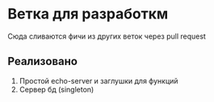 # Ветка для разработкм


 Сюда сливаются фичи из других веток через pull request

 ## Реализовано
 1. Простой echo-server и заглушки для функций
 2. Сервер бд (singleton)
